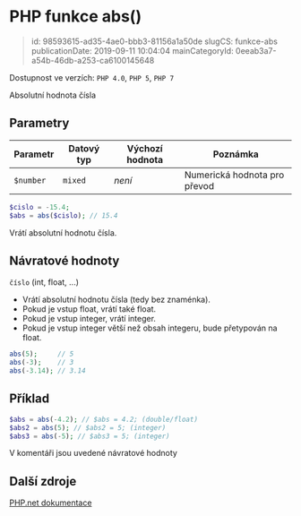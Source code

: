 PHP funkce abs()
================================

> id: 98593615-ad35-4ae0-bbb3-81156a1a50de
> slugCS: funkce-abs
> publicationDate: 2019-09-11 10:04:04
> mainCategoryId: 0eeab3a7-a54b-46db-a253-ca6100145648

Dostupnost ve verzích: `PHP 4.0`, `PHP 5`, `PHP 7`

Absolutní hodnota čísla

Parametry
---------

| Parametr  | Datový typ | Výchozí hodnota | Poznámka |
|-----------|------------|-----------------|----------|
| `$number` | `mixed`    | *není*          | Numerická hodnota pro převod |

```php
$cislo = -15.4;
$abs = abs($cislo); // 15.4
```

Vrátí absolutní hodnotu čísla.

Návratové hodnoty
----------------

`číslo` (int, float, ...)

- Vrátí absolutní hodnotu čísla (tedy bez znaménka).
- Pokud je vstup float, vrátí také float.
- Pokud je vstup integer, vrátí integer.
- Pokud je vstup integer větší než obsah integeru, bude přetypován na float.

```php
abs(5);     // 5
abs(-3);    // 3
abs(-3.14); // 3.14
```

Příklad
-------

```php
$abs = abs(-4.2); // $abs = 4.2; (double/float)
$abs2 = abs(5); // $abs2 = 5; (integer)
$abs3 = abs(-5); // $abs3 = 5; (integer)
```

V komentáři jsou uvedené návratové hodnoty

Další zdroje
------------

[PHP.net dokumentace](https://php.net/manual/en/function.abs.php)
